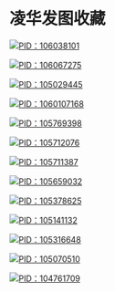 # 凌华发图收藏
[![PID：106038101](https://pixiv.re/106038101.jpg)](https://pixiv.re/106038101.jpg)

[![PID：106067275](https://pixiv.re/106067275.jpg)](https://pixiv.re/106067275.jpg)

[![PID：105029445](https://pixiv.re/105029445.jpg)](https://pixiv.re/105029445.jpg)

[![PID：1060107168](https://pixiv.re/1060107168.jpg)](https://pixiv.re/1060107168.jpg)

[![PID：105769398](https://pixiv.re/105769398.jpg)](https://pixiv.re/105769398.jpg)

[![PID：105712076](https://pixiv.re/105712076.jpg)](https://pixiv.re/105712076.jpg)

[![PID：105711387](https://pixiv.re/105711387.jpg)](https://pixiv.re/105711387.jpg)

[![PID：105659032](https://pixiv.re/105659032.jpg)](https://pixiv.re/105659032.jpg)

[![PID：105378625](https://pixiv.re/105378625.jpg)](https://pixiv.re/105378625.jpg)

[![PID：105141132](https://pixiv.re/105141132.jpg)](https://pixiv.re/105141132.jpg)

[![PID：105316648](https://pixiv.re/105316648.jpg)](https://pixiv.re/105316648.jpg)

[![PID：105070510](https://pixiv.re/105070510.jpg)](https://pixiv.re/105070510.jpg)

[![PID：104761709](https://pixiv.re/104761709.jpg)](https://pixiv.re/104761709.jpg)
